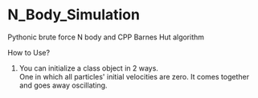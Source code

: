 # N_Body_Simulation
Pythonic brute force N body and CPP Barnes Hut algorithm

How to Use? <br>
1)  You can initialize a class object in 2 ways. <br><t> One in which all particles' initial velocities are zero. It comes together and goes away oscillating.


